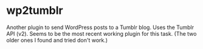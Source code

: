 wp2tumblr
=========

Another plugin to send WordPress posts to a Tumblr blog. Uses the Tumblr API (v2). Seems to be the most recent working plugin for this task. (The two older ones I found and tried don't work.)
